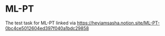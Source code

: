 # ML-PT
The test task for ML-PT linked via https://heyiamsasha.notion.site/ML-PT-0bc4ce5012604ed397f040a1bdc29858
